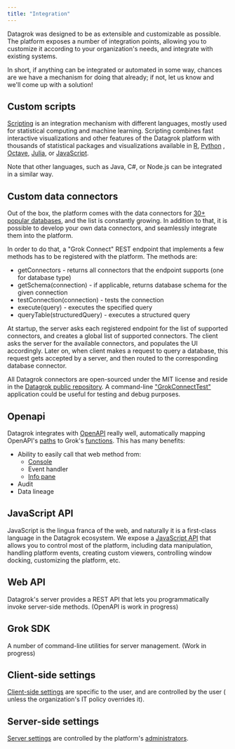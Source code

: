 ```yaml
---
title: "Integration"
---
```


Datagrok was designed to be as extensible and customizable as possible. The platform exposes a number of integration
points, allowing you to customize it according to your organization's needs, and integrate with existing systems.

In short, if anything can be integrated or automated in some way, chances are we have a mechanism for doing that
already; if not, let us know and we'll come up with a solution!

## Custom scripts

[Scripting](../../../compute/scripting/scripting.mdx) is an integration mechanism with different languages, mostly used for statistical
computing and machine learning. Scripting combines fast interactive visualizations and other features of the Datagrok
platform with thousands of statistical packages and visualizations available in
[R](https://www.r-project.org/about.html), [Python](https://www.python.org)
, [Octave](https://octave.org/),
[Julia](https://julialang.org), or [JavaScript](https://www.javascript.com).

Note that other languages, such as Java, C#, or Node.js can be integrated in a similar way.

## Custom data connectors

Out of the box, the platform comes with the data connectors
for [30+ popular databases](../../../access/databases/connectors/connectors.md), and the list is constantly growing. In addition to
that, it is possible to develop your own data connectors, and seamlessly integrate them into the platform.

In order to do that, a "Grok Connect" REST endpoint that implements a few methods has to be registered with the
platform. The methods are:

* getConnectors - returns all connectors that the endpoint supports (one for database type)
* getSchema(connection) - if applicable, returns database schema for the given connection
* testConnection(connection) - tests the connection
* execute(query) - executes the specified query
* queryTable(structuredQuery) - executes a structured query

At startup, the server asks each registered endpoint for the list of supported connectors, and creates a global list of
supported connectors. The client asks the server for the available connectors, and populates the UI accordingly. Later
on, when client makes a request to query a database, this request gets accepted by a server, and then routed to the
corresponding database connector.

All Datagrok connectors are open-sourced under the MIT license and reside in the
[Datagrok public repository](https://github.com/datagrok-ai/public/tree/master/connectors). A
command-line ["GrokConnectTest"](https://github.com/datagrok-ai/public/tree/master/connectors/grok_connect/src/test/java/grok_connect)
application could be useful for testing and debug purposes.

## Openapi

Datagrok integrates with [OpenAPI](../../../access/open-api.md) really well, automatically mapping
OpenAPI's [paths](https://swagger.io/docs/specification/basic-structure/) to
Grok's [functions](../../concepts/functions/functions.md). This has many benefits:

* Ability to easily call that web method from:
  * [Console](../../navigation/panels/panels.md#console)
  * Event handler
  * [Info pane](../../../datagrok/navigation/panels/info-panels.md)
* Audit
* Data lineage

## JavaScript API

JavaScript is the lingua franca of the web, and naturally it is a first-class language in the Datagrok ecosystem. We
expose a [JavaScript API](../../../develop/packages/js-api.md) that allows you to control most of the platform, including data
manipulation, handling platform events, creating custom viewers, controlling window docking, customizing the platform,
etc.

## Web API

Datagrok's server provides a REST API that lets you programmatically invoke server-side methods.
(OpenAPI is work in progress)

## Grok SDK

A number of command-line utilities for server management. (Work in progress)

## Client-side settings

[Client-side settings](../../navigation/navigation.md#settings) are specific to the user, and are controlled by the user (
unless the organization's IT policy overrides it).

## Server-side settings

[Server settings](../../../deploy/settings-server.md) are controlled by the
platform's [administrators](../../../govern/security.md).

